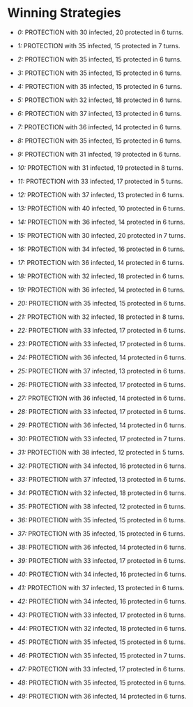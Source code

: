 # Winning Strategies

* _0:_ PROTECTION with 30 infected, 20 protected in 6 turns.


* _1:_ PROTECTION with 35 infected, 15 protected in 7 turns.


* _2:_ PROTECTION with 35 infected, 15 protected in 6 turns.


* _3:_ PROTECTION with 35 infected, 15 protected in 6 turns.


* _4:_ PROTECTION with 35 infected, 15 protected in 6 turns.


* _5:_ PROTECTION with 32 infected, 18 protected in 6 turns.


* _6:_ PROTECTION with 37 infected, 13 protected in 6 turns.


* _7:_ PROTECTION with 36 infected, 14 protected in 6 turns.


* _8:_ PROTECTION with 35 infected, 15 protected in 6 turns.


* _9:_ PROTECTION with 31 infected, 19 protected in 6 turns.


* _10:_ PROTECTION with 31 infected, 19 protected in 8 turns.


* _11:_ PROTECTION with 33 infected, 17 protected in 5 turns.


* _12:_ PROTECTION with 37 infected, 13 protected in 6 turns.


* _13:_ PROTECTION with 40 infected, 10 protected in 6 turns.


* _14:_ PROTECTION with 36 infected, 14 protected in 6 turns.


* _15:_ PROTECTION with 30 infected, 20 protected in 7 turns.


* _16:_ PROTECTION with 34 infected, 16 protected in 6 turns.


* _17:_ PROTECTION with 36 infected, 14 protected in 6 turns.


* _18:_ PROTECTION with 32 infected, 18 protected in 6 turns.


* _19:_ PROTECTION with 36 infected, 14 protected in 6 turns.


* _20:_ PROTECTION with 35 infected, 15 protected in 6 turns.


* _21:_ PROTECTION with 32 infected, 18 protected in 8 turns.


* _22:_ PROTECTION with 33 infected, 17 protected in 6 turns.


* _23:_ PROTECTION with 33 infected, 17 protected in 6 turns.


* _24:_ PROTECTION with 36 infected, 14 protected in 6 turns.


* _25:_ PROTECTION with 37 infected, 13 protected in 6 turns.


* _26:_ PROTECTION with 33 infected, 17 protected in 6 turns.


* _27:_ PROTECTION with 36 infected, 14 protected in 6 turns.


* _28:_ PROTECTION with 33 infected, 17 protected in 6 turns.


* _29:_ PROTECTION with 36 infected, 14 protected in 6 turns.


* _30:_ PROTECTION with 33 infected, 17 protected in 7 turns.


* _31:_ PROTECTION with 38 infected, 12 protected in 5 turns.


* _32:_ PROTECTION with 34 infected, 16 protected in 6 turns.


* _33:_ PROTECTION with 37 infected, 13 protected in 6 turns.


* _34:_ PROTECTION with 32 infected, 18 protected in 6 turns.


* _35:_ PROTECTION with 38 infected, 12 protected in 6 turns.


* _36:_ PROTECTION with 35 infected, 15 protected in 6 turns.


* _37:_ PROTECTION with 35 infected, 15 protected in 6 turns.


* _38:_ PROTECTION with 36 infected, 14 protected in 6 turns.


* _39:_ PROTECTION with 33 infected, 17 protected in 6 turns.


* _40:_ PROTECTION with 34 infected, 16 protected in 6 turns.


* _41:_ PROTECTION with 37 infected, 13 protected in 6 turns.


* _42:_ PROTECTION with 34 infected, 16 protected in 6 turns.


* _43:_ PROTECTION with 33 infected, 17 protected in 6 turns.


* _44:_ PROTECTION with 32 infected, 18 protected in 6 turns.


* _45:_ PROTECTION with 35 infected, 15 protected in 6 turns.


* _46:_ PROTECTION with 35 infected, 15 protected in 7 turns.


* _47:_ PROTECTION with 33 infected, 17 protected in 6 turns.


* _48:_ PROTECTION with 35 infected, 15 protected in 6 turns.


* _49:_ PROTECTION with 36 infected, 14 protected in 6 turns.


